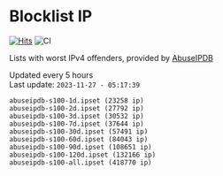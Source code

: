 # Blocklist IP

[![Hits](https://hits.seeyoufarm.com/api/count/incr/badge.svg?url=https%3A%2F%2Fgithub.com%2Fborestad%2Fblocklist-ip%2F&count_bg=%2379C83D&title_bg=%23555555&icon=&icon_color=%23E7E7E7&title=hits&edge_flat=false)](https://hits.seeyoufarm.com)  ![CI](https://img.shields.io/github/workflow/status/borestad/blocklist-ip/CI?style=flat-square)

Lists with worst IPv4 offenders, provided by [AbuseIPDB](https://www.abuseipdb.com/)

<!-- FOOTER-PLACEHOLDER -->
Updated every 5 hours<br>
Last update: `2023-11-27 - 05:17:39`
```
abuseipdb-s100-1d.ipset (23258 ip)
abuseipdb-s100-2d.ipset (27792 ip)
abuseipdb-s100-3d.ipset (30532 ip)
abuseipdb-s100-7d.ipset (37644 ip)
abuseipdb-s100-30d.ipset (57491 ip)
abuseipdb-s100-60d.ipset (84043 ip)
abuseipdb-s100-90d.ipset (108651 ip)
abuseipdb-s100-120d.ipset (132166 ip)
abuseipdb-s100-all.ipset (418770 ip)
```
